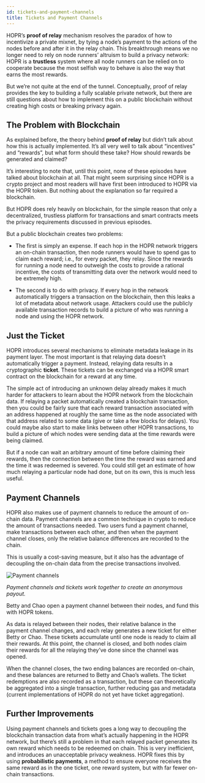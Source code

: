 ```yaml
---
id: tickets-and-payment-channels
title: Tickets and Payment Channels
---
```


HOPR’s **proof of relay** mechanism resolves the paradox of how to incentivize a private mixnet, by tying a node’s payment to the actions of the nodes before and after it in the relay chain. This breakthrough means we no longer need to rely on node runners’ altruism to build a privacy network: HOPR is a **trustless** system where all node runners can be relied on to cooperate because the most selfish way to behave is also the way that earns the most rewards.

But we’re not quite at the end of the tunnel. Conceptually, proof of relay provides the key to building a fully scalable private network, but there are still questions about how to implement this on a public blockchain without creating high costs or breaking privacy again.

## The Problem with Blockchain

As explained before, the theory behind **proof of relay** but didn’t talk about how this is actually implemented. It’s all very well to talk about “incentives” and “rewards”, but what form should these take? How should rewards be generated and claimed?

It’s interesting to note that, until this point, none of these episodes have talked about blockchain at all. That might seem surprising since HOPR is a crypto project and most readers will have first been introduced to HOPR via the HOPR token. But nothing about the explanation so far required a blockchain.

But HOPR does rely heavily on blockchain, for the simple reason that only a decentralized, trustless platform for transactions and smart contracts meets the privacy requirements discussed in previous episodes.

But a public blockchain creates two problems:

- The first is simply an expense. If each hop in the HOPR network triggers an on-chain transaction, then node runners would have to spend gas to claim each reward; i.e., for every packet, they relay. Since the rewards for running a node need to outweigh the costs to provide a rational incentive, the costs of transmitting data over the network would need to be extremely high.

- The second is to do with privacy. If every hop in the network automatically triggers a transaction on the blockchain, then this leaks a lot of metadata about network usage. Attackers could use the publicly available transaction records to build a picture of who was running a node and using the HOPR network.

## Just the Ticket

HOPR introduces several mechanisms to eliminate metadata leakage in its payment layer. The most important is that relaying data doesn’t automatically trigger a payment. Instead, relaying data results in a cryptographic **ticket**. These tickets can be exchanged via a HOPR smart contract on the blockchain for a reward at any time.

The simple act of introducing an unknown delay already makes it much harder for attackers to learn about the HOPR network from the blockchain data. If relaying a packet automatically created a blockchain transaction, then you could be fairly sure that each reward transaction associated with an address happened at roughly the same time as the node associated with that address related to some data (give or take a few blocks for delays). You could maybe also start to make links between other HOPR transactions, to build a picture of which nodes were sending data at the time rewards were being claimed.

But if a node can wait an arbitrary amount of time before claiming their rewards, then the connection between the time the reward was earned and the time it was redeemed is severed. You could still get an estimate of how much relaying a particular node had done, but on its own, this is much less useful.

## Payment Channels

HOPR also makes use of payment channels to reduce the amount of on-chain data. Payment channels are a common technique in crypto to reduce the amount of transactions needed. Two users fund a payment channel, make transactions between each other, and then when the payment channel closes, only the relative balance differences are recorded to the chain.

This is usually a cost-saving measure, but it also has the advantage of decoupling the on-chain data from the precise transactions involved.

![Payment channels](/img/core/payment_channels.gif)

_Payment channels and tickets work together to create an anonymous payout._

Betty and Chao open a payment channel between their nodes, and fund this with HOPR tokens.

As data is relayed between their nodes, their relative balance in the payment channel changes, and each relay generates a new ticket for either Betty or Chao. These tickets accumulate until one node is ready to claim all their rewards. At this point, the channel is closed, and both nodes claim their rewards for all the relaying they’ve done since the channel was opened.

When the channel closes, the two ending balances are recorded on-chain, and these balances are returned to Betty and Chao’s wallets. The ticket redemptions are also recorded as a transaction, but these can theoretically be aggregated into a single transaction, further reducing gas and metadata (current implementations of HOPR do not yet have ticket aggregation).

## Further Improvements

Using payment channels and tickets goes a long way to decoupling the blockchain transaction data from what’s actually happening in the HOPR network, but there’s still a problem in that each relayed packet generates its own reward which needs to be redeemed on chain. This is very inefficient, and introduces an unacceptable privacy weakness. HOPR fixes this by using **probabilistic payments**, a method to ensure everyone receives the same reward as in the one ticket, one reward system, but with far fewer on-chain transactions.
